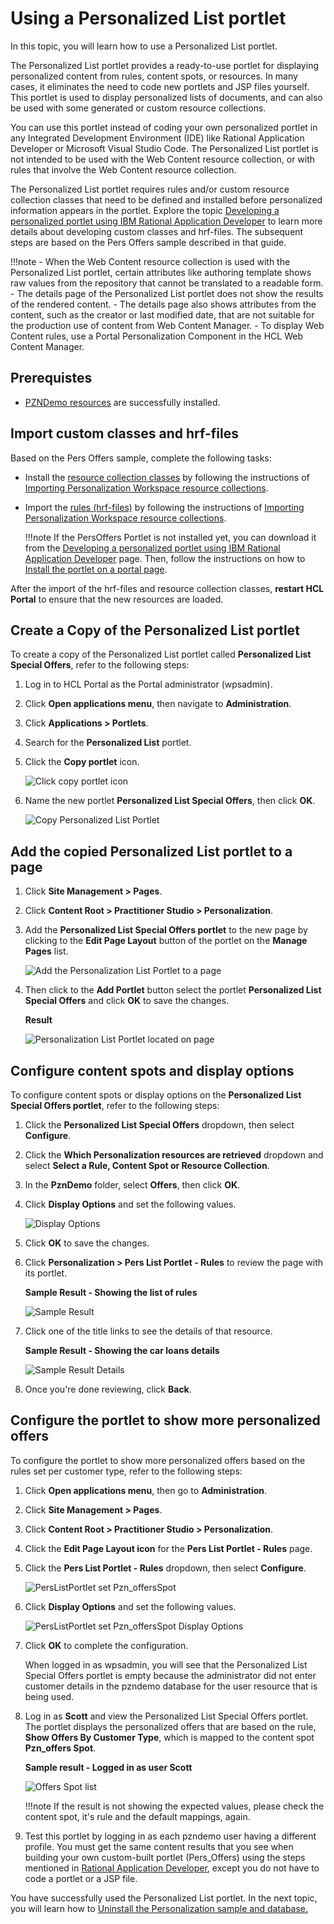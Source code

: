 # Using a Personalized List portlet

In this topic, you will learn how to use a Personalized List portlet.

The Personalized List portlet provides a ready-to-use portlet for displaying personalized content from rules, content spots, or resources. In many cases, it eliminates the need to code new portlets and JSP files yourself. This portlet is used to display personalized lists of documents, and can also be used with some generated or custom resource collections.

You can use this portlet instead of coding your own personalized portlet in any Integrated Development Environment (IDE) like Rational Application Developer or Microsoft Visual Studio Code. The Personalized List portlet is not intended to be used with the Web Content resource collection, or with rules that involve the Web Content resource collection.

The Personalized List portlet requires rules and/or custom resource collection classes that need to be defined and installed before personalized information appears in the portlet. Explore the topic [Developing a personalized portlet using IBM Rational Application Developer](./RAD/index.md) to learn more details about developing custom classes and hrf-files. The subsequent steps are based on the Pers Offers sample described in that guide.

!!!note
    - When the Web Content resource collection is used with the Personalized List portlet, certain attributes like authoring template shows raw values from the repository that cannot be translated to a readable form.
    - The details page of the Personalized List portlet does not show the results of the rendered content.
    - The details page also shows attributes from the content, such as the creator or last modified date, that are not suitable for the production use of content from Web Content Manager.
    - To display Web Content rules, use a Portal Personalization Component in the HCL Web Content Manager.

## Prerequistes  

- [PZNDemo resources](./demo/pzn_demoinstall.md) are successfully installed.

## Import custom classes and hrf-files

Based on the Pers Offers sample, complete the following tasks:  

- Install the [resource collection classes](./download/pers_offers.jar) by following the instructions of [Importing Personalization Workspace resource collections](./RAD/pzn_demo_import_resource_collections.md).  
- Import the [rules (hrf-files)](./download/Portal_rules_PznOffers.zip) by following the instructions of [Importing Personalization Workspace resource collections](./RAD/pzn_demo_import_resource_collections.md).  

    !!!note
        If the PersOffers Portlet is not installed yet, you can download it from the [Developing a personalized portlet using IBM Rational Application Developer](./RAD/index.md) page. Then, follow the instructions on how to [Install the portlet on a portal page](./RAD/pzn_demo_export_war_install_portlet.md).

After the import of the hrf-files and resource collection classes, **restart HCL Portal** to ensure that the new resources are loaded.

## Create a Copy of the Personalized List portlet  

To create a copy of the Personalized List portlet called **Personalized List Special Offers**, refer to the following steps:

1. Log in to HCL Portal as the Portal administrator (wpsadmin).  

2. Click **Open applications menu**, then navigate to **Administration**.  

3. Click **Applications > Portlets**.

4. Search for the **Personalized List** portlet.  

5. Click the **Copy portlet** icon.

    ![Click copy portlet icon](./RAD/images/pzn_offers_copy_personalized_list_portlet.png)

6. Name the new portlet **Personalized List Special Offers**, then click **OK**.

    ![Copy Personalized List Portlet](./RAD/images/pzn_offers_copy_personalized_list_portlet2.png)  

## Add the copied Personalized List portlet to a page

1. Click **Site Management > Pages**.

2. Click **Content Root > Practitioner Studio > Personalization**.  

3. Add the **Personalized List Special Offers portlet** to the new page by clicking to the **Edit Page Layout** button of the portlet on the **Manage Pages** list.

    ![Add the Personalization List Portlet to a page](./RAD/images/pers_offers_add_persListPortlet_to_page.png)

4. Then click to the **Add Portlet** button select the portlet **Personalized List Special Offers** and click **OK** to save the changes.  

    **Result**  

    ![Personalization List Portlet located on page](./RAD/images/personalizedListPortlet_on_page.png)  

## Configure content spots and display options

To configure content spots or display options on the **Personalized List Special Offers portlet**, refer to the following steps:

1. Click the **Personalized List Special Offers** dropdown, then select **Configure**.  

2. Click the **Which Personalization resources are retrieved** dropdown and select **Select a Rule, Content Spot or Resource Collection**.  

3. In the **PznDemo** folder, select **Offers**, then click **OK**.  

4. Click **Display Options** and set the following values.

    ![Display Options](./RAD/images/personalizedListPortlet_config_PZN_Offers_display_options.png)

5. Click **OK** to save the changes.  

6. Click **Personalization > Pers List Portlet - Rules** to review the page with its portlet.  

    **Sample Result - Showing the list of rules**  

    ![Sample Result](./RAD/images/personalizedListPortlet_config_display_options_default_result.png)

7. Click one of the title links to see the details of that resource.  

    **Sample Result - Showing the car loans details**  

    ![Sample Result Details](./RAD/images/personalizedListPortlet_default_options_result_details.png)

8. Once you're done reviewing, click **Back**.

## Configure the portlet to show more personalized offers  

To configure the portlet to show more personalized offers based on the rules set per customer type, refer to the following steps:

1. Click **Open applications menu**, then go to **Administration**.  
2. Click **Site Management > Pages**.  
3. Click **Content Root > Practitioner Studio > Personalization**.  

4. Click the **Edit Page Layout icon** for the **Pers List Portlet - Rules** page.  

5. Click the **Pers List Portlet - Rules** dropdown, then select **Configure**.  

    ![PersListPortlet set Pzn_offersSpot](./RAD/images/personalizedListPortlet_config_PZN_Offers_content_spot.png)

6. Click **Display Options** and set the following values.  

    ![PersListPortlet set Pzn_offersSpot Display Options](./RAD/images/personalizedListPortlet_config_PZN_Offers_display_options.png)

7. Click **OK** to complete the configuration.  

    When logged in as wpsadmin, you will see that the Personalized List Special Offers portlet is empty because the administrator did not enter customer details in the pzndemo database for the user resource that is being used.

8. Log in as **Scott** and view the Personalized List Special Offers portlet. The portlet displays the personalized offers that are based on the rule, **Show Offers By Customer Type**, which is mapped to the content spot **Pzn_offers Spot**.

    **Sample result - Logged in as user Scott**  

    ![Offers Spot list](./RAD/images/personalizedListPortlet_specific_content_spot_result.png)  

    !!!note
        If the result is not showing the expected values, please check the content spot, it's rule and the default mappings, again.

9. Test this portlet by logging in as each pzndemo user having a different profile. You must get the same content results that you see when building your own custom-built portlet (Pers_Offers) using the steps mentioned in [Rational Application Developer](./RAD/index.md), except you do not have to code a portlet or a JSP file.  

You have successfully used the Personalized List portlet. In the next topic, you will learn how to [Uninstall the Personalization sample and database.](./RAD/pzn_demouninstall.md)
